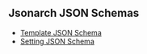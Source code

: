 ## Jsonarch JSON Schemas

- [Template JSON Schema](./template-json-schema.json)
- [Setting JSON Schema](./setting-json-schema.json)
